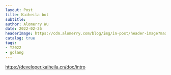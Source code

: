 ```yaml
---
layout: Post
title: Kaiheila bot
subtitle:
author: Alomerry Wu
date: 2022-02-26
headerImage: https://cdn.alomerry.com/blog/img/in-post/header-image?max=29
catalog: true
tags:
- Y2022
- golang
---
```


https://developer.kaiheila.cn/doc/intro